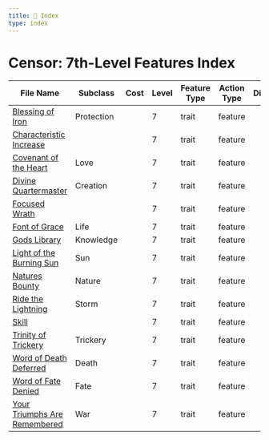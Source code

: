 ```yaml
---
title: 📑 Index
type: index
---
```


# Censor: 7th-Level Features Index

| File Name                                                             | Subclass   | Cost | Level | Feature Type | Action Type | Distance | Target |
| --------------------------------------------------------------------- | ---------- | ---- | ----- | ------------ | ----------- | -------- | ------ |
| [Blessing of Iron](../Blessing%20of%20Iron)                           | Protection |      | 7     | trait        | feature     |          |        |
| [Characteristic Increase](../Characteristic%20Increase)               |            |      | 7     | trait        | feature     |          |        |
| [Covenant of the Heart](../Covenant%20of%20the%20Heart)               | Love       |      | 7     | trait        | feature     |          |        |
| [Divine Quartermaster](../Divine%20Quartermaster)                     | Creation   |      | 7     | trait        | feature     |          |        |
| [Focused Wrath](../Focused%20Wrath)                                   |            |      | 7     | trait        | feature     |          |        |
| [Font of Grace](../Font%20of%20Grace)                                 | Life       |      | 7     | trait        | feature     |          |        |
| [Gods Library](../Gods%20Library)                                     | Knowledge  |      | 7     | trait        | feature     |          |        |
| [Light of the Burning Sun](../Light%20of%20the%20Burning%20Sun)       | Sun        |      | 7     | trait        | feature     |          |        |
| [Natures Bounty](../Natures%20Bounty)                                 | Nature     |      | 7     | trait        | feature     |          |        |
| [Ride the Lightning](../Ride%20the%20Lightning)                       | Storm      |      | 7     | trait        | feature     |          |        |
| [Skill](../Skill)                                                     |            |      | 7     | trait        | feature     |          |        |
| [Trinity of Trickery](../Trinity%20of%20Trickery)                     | Trickery   |      | 7     | trait        | feature     |          |        |
| [Word of Death Deferred](../Word%20of%20Death%20Deferred)             | Death      |      | 7     | trait        | feature     |          |        |
| [Word of Fate Denied](../Word%20of%20Fate%20Denied)                   | Fate       |      | 7     | trait        | feature     |          |        |
| [Your Triumphs Are Remembered](../Your%20Triumphs%20Are%20Remembered) | War        |      | 7     | trait        | feature     |          |        |
